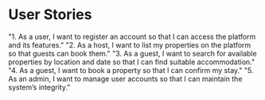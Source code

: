 # User Stories 
"1. As a user, I want to register an account so that I can access the platform and its features."
"2. As a host, I want to list my properties on the platform so that guests can book them."
"3. As a guest, I want to search for available properties by location and date so that I can find suitable accommodation."
"4. As a guest, I want to book a property so that I can confirm my stay."
"5. As an admin, I want to manage user accounts so that I can maintain the system’s integrity."
